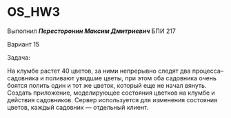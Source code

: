 # OS_HW3
Выполнил ***Пересторонин Максим Дмитриевич*** БПИ 217

Вариант 15

Задача:

На клумбе растет 40 цветов, за ними непрерывно следят два процесса–садовника и поливают увядшие цветы, при этом оба садовника очень боятся полить один и тот же
цветок, который еще не начал вянуть. Создать приложение,
моделирующее состояния цветков на клумбе и действия
садовников. Сервер используется для изменения состояния цветов, каждый садовник — отдельный клиент.

